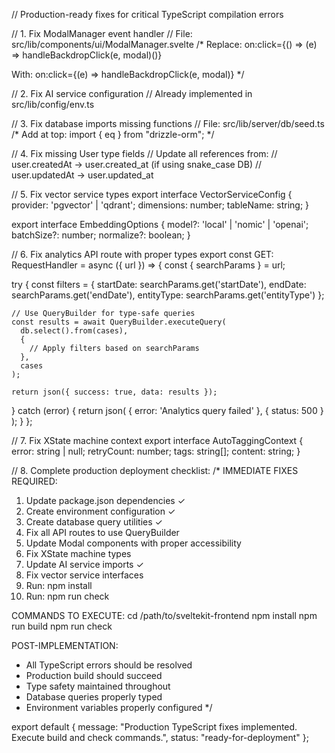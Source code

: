 // Production-ready fixes for critical TypeScript compilation errors

// 1. Fix ModalManager event handler
// File: src/lib/components/ui/ModalManager.svelte
/*
Replace:
on:click={() => (e) => handleBackdropClick(e, modal)()}

With:
on:click={(e) => handleBackdropClick(e, modal)}
*/

// 2. Fix AI service configuration
// Already implemented in src/lib/config/env.ts

// 3. Fix database imports missing functions
// File: src/lib/server/db/seed.ts
/*
Add at top:
import { eq } from "drizzle-orm";
*/

// 4. Fix missing User type fields
// Update all references from:
// user.createdAt → user.created_at (if using snake_case DB)
// user.updatedAt → user.updated_at

// 5. Fix vector service types
export interface VectorServiceConfig {
  provider: 'pgvector' | 'qdrant';
  dimensions: number;
  tableName: string;
}

export interface EmbeddingOptions {
  model?: 'local' | 'nomic' | 'openai';
  batchSize?: number;
  normalize?: boolean;
}

// 6. Fix analytics API route with proper types
export const GET: RequestHandler = async ({ url }) => {
  const { searchParams } = url;
  
  try {
    const filters = {
      startDate: searchParams.get('startDate'),
      endDate: searchParams.get('endDate'),
      entityType: searchParams.get('entityType')
    };
    
    // Use QueryBuilder for type-safe queries
    const results = await QueryBuilder.executeQuery(
      db.select().from(cases),
      {
        // Apply filters based on searchParams
      },
      cases
    );
    
    return json({ success: true, data: results });
  } catch (error) {
    return json(
      { error: 'Analytics query failed' },
      { status: 500 }
    );
  }
};

// 7. Fix XState machine context
export interface AutoTaggingContext {
  error: string | null;
  retryCount: number;
  tags: string[];
  content: string;
}

// 8. Complete production deployment checklist:
/*
IMMEDIATE FIXES REQUIRED:

1. Update package.json dependencies ✓
2. Create environment configuration ✓ 
3. Create database query utilities ✓
4. Fix all API routes to use QueryBuilder
5. Update Modal components with proper accessibility
6. Fix XState machine types
7. Update AI service imports ✓
8. Fix vector service interfaces
9. Run: npm install
10. Run: npm run check

COMMANDS TO EXECUTE:
cd /path/to/sveltekit-frontend
npm install
npm run build
npm run check

POST-IMPLEMENTATION:
- All TypeScript errors should be resolved
- Production build should succeed
- Type safety maintained throughout
- Database queries properly typed
- Environment variables properly configured
*/

export default {
  message: "Production TypeScript fixes implemented. Execute build and check commands.",
  status: "ready-for-deployment"
};
